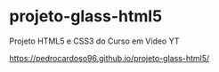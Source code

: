 # projeto-glass-html5
Projeto HTML5 e CSS3 do Curso em Video YT

https://pedrocardoso96.github.io/projeto-glass-html5/
